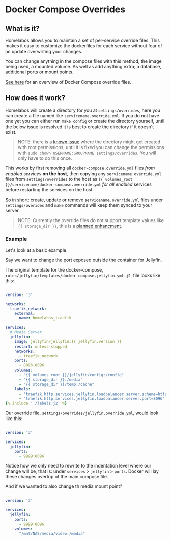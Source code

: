# Docker Compose Overrides

## What is it?

Homelabos allows you to maintain a set of per-service override files. This makes it easy to customize the dockerfiles for each service without fear of an update overwriting your changes.

You can change anything in the compose files with this method; the image being used, a mounted volume.
As well as add anything extra; a database, additional ports or mount points.

[See here](https://docs.docker.com/compose/extends/) for an overview of Docker Compose override files.

## How does it work?

Homelabos will create a directory for you at `settings/overrides`, here you can create a file named like `servicename.override.yml`. If you do not have one yet you can either run `make config` or create the directory yourself, until the below issue is resolved it is best to create the directory if it doesn't exist.

> NOTE: there is a [known issue](https://gitlab.com/NickBusey/HomelabOS/-/issues/638) where the directory might get created with root permissions, until it is fixed you can change the permissions with `sudo chown USERNAME:GROUPNAME settings/overrides`. You will only have to do this once.

This works by first removing all `docker-compose.override.yml` files _from enabled services_ **on the host**, then copying any `servicename.override.yml` files from `settings/overrides` to the host as `{{ volumes_root }}/servicename/docker-compose.override.yml` _for all enabled_ services before restarting the services on the host.

So in short: create, update or remove `servicename.override.yml` files under `settings/overides` and `make` commands will keep them synced to your server.

> NOTE: Currently the override files do not support template values like `{{ storage_dir }}`, this is a [planned enhancment](https://gitlab.com/NickBusey/HomelabOS/-/issues/641).

### Example

Let's look at a basic example.

Say we want to change the port exposed outside the container for Jellyfin.

The original template for the docker-compose, `roles/jellyfin/templates/docker-compose.jellyfin.yml.j2`, file looks like this:
```yaml
---
version: '3'

networks:
  traefik_network:
    external:
      name: homelabos_traefik

services:
  # Media Server
  jellyfin:
    image: jellyfin/jellyfin:{{ jellyfin.version }}
    restart: unless-stopped
    networks:
      - traefik_network
    ports:
      - 8096:8096
    volumes:
      - "{{ volumes_root }}/jellyfin/config:/config"
      - "{{ storage_dir }}:/media"
      - "{{ storage_dir }}/temp:/cache"
    labels:
      - "traefik.http.services.jellyfin.loadbalancer.server.scheme=http"
      - "traefik.http.services.jellyfin.loadbalancer.server.port=8096"
{% include './labels.j2' %}
```

Our override file, `settings/overrides/jellyfin.override.yml`, would look like this:
```yaml
---
version: '3'

services:
  jellyfin:
    ports:
      - 9999:8096
```

Notice how we only need to rewrite to the indentation level where our change will be, that is: under `services` > `jellyfin` > `ports`. Docker will lay these changes overtop of the main compose file.

And if we wanted to also change th media mount point?
```yaml
---
version: '3'

services:
  jellyfin:
    ports:
      - 9999:8096
    volumes:
      "/mnt/NAS/media/video:/media"
```
